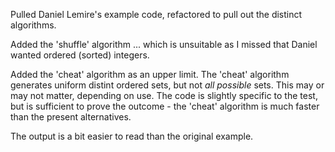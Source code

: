 
Pulled Daniel Lemire's example code, refactored to pull out the distinct algorithms.

Added the 'shuffle' algorithm ... which is unsuitable as I missed that Daniel wanted ordered (sorted) integers.

Added the 'cheat' algorithm as an upper limit. The 'cheat' algorithm generates uniform distint ordered sets, but not *all possible* sets. This may or may not matter, depending on use. The code is slightly specific to the test, but is sufficient to prove the outcome - the 'cheat' algorithm is much faster than the present alternatives.

The output is a bit easier to read than the original example. 
